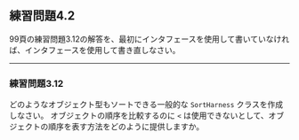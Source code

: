 ## 練習問題4.2

99頁の練習問題3.12の解答を、最初にインタフェースを使用して書いていなければ、インタフェースを使用して書き直しなさい。

---

### 練習問題3.12

どのようなオブジェクト型もソートできる一般的な `SortHarness` クラスを作成しなさい。
オブジェクトの順序を比較するのに `<` は使用できないとして、オブジェクトの順序を表す方法をどのように提供しますか。

